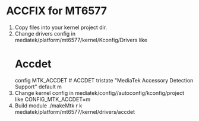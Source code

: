 # ACCFIX for MT6577

1. Copy files into your kernel project dir.
2. Change drivers config in mediatek/platform/mt6577/kernel/Kconfig/Drivers like
    # Accdet
    config MTK_ACCDET # ACCDET
            tristate "MediaTek Accessory Detection Support"
            default m
3. Change kernel config in mediatek/config/<project>/autoconfig/kconfig/project like
    CONFIG_MTK_ACCDET=m
4. Build module
    ./makeMtk <project> r k mediatek/platform/mt6577/kernel/drivers/accdet
